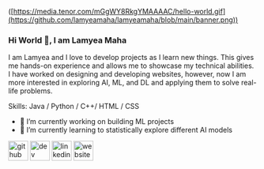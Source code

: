 
<!--#### App developer, AI enthusiast, content writer and a social introvert-->
([https://media.tenor.com/mGgWY8RkgYMAAAAC/hello-world.gif](https://github.com/lamyeamaha/lamyeamaha/blob/main/banner.png))

### Hi World 👋, I am Lamyea Maha
I am Lamyea and I love to develop projects as I learn new things. This gives me hands-on experience and allows me to showcase my technical abilities. I have worked on designing and developing websites, however, now I am more interested in exploring AI, ML, and DL and applying them to solve real-life problems.

Skills: Java / Python / C++/ HTML / CSS

- 🔭 I’m currently working on building ML projects 
- 🌱 I’m currently learning to statistically explore different AI models 


[<img src='https://cdn.jsdelivr.net/npm/simple-icons@3.0.1/icons/github.svg' alt='github' height='40'>](https://github.com/lamyeamaha)  [<img src='https://cdn.jsdelivr.net/npm/simple-icons@3.0.1/icons/dev-dot-to.svg' alt='dev' height='40'>](https://dev.to/lamyeamaha)  [<img src='https://cdn.jsdelivr.net/npm/simple-icons@3.0.1/icons/linkedin.svg' alt='linkedin' height='40'>](https://www.linkedin.com/in/lamyeamaha/)  [<img src='https://cdn.jsdelivr.net/npm/simple-icons@3.0.1/icons/icloud.svg' alt='website' height='40'>](https://github.com/lamyeamaha)  

